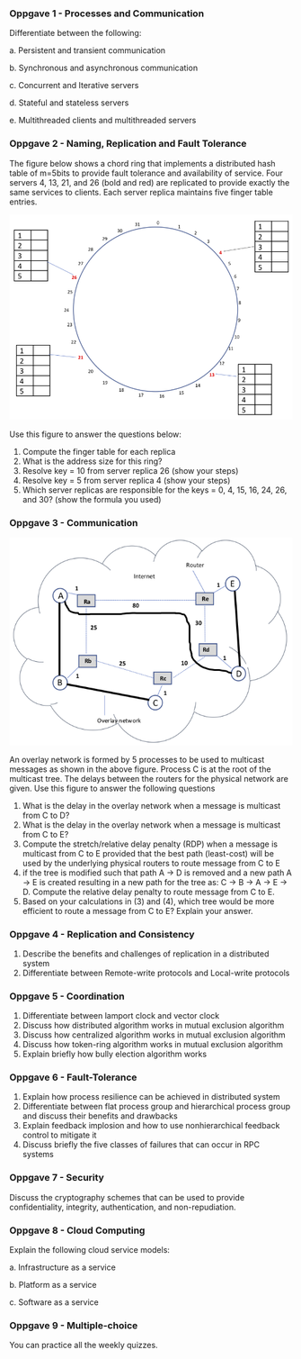 ### Oppgave 1 - Processes and Communication

Differentiate between the following:

a. Persistent and transient communication

b. Synchronous and asynchronous communication

c. Concurrent and Iterative servers

d. Stateful and stateless servers

e. Multithreaded clients and multithreaded servers

### Oppgave 2 - Naming, Replication and Fault Tolerance

The figure below shows a chord ring that implements a distributed hash table of m=5bits to provide fault tolerance and availability of service.
Four servers 4, 13, 21, and 26 (bold and red) are replicated to provide exactly the same services to clients.
Each server replica maintains five finger table entries.

![](assets/chord.png)

Use this figure to answer the questions below:

1. Compute the finger table for each replica
2. What is the address size for this ring?
3. Resolve key = 10 from server replica 26 (show your steps)
4. Resolve key = 5 from server replica 4 (show your steps)
5. Which server replicas are responsible for the keys = 0, 4, 15, 16, 24, 26, and 30? (show the formula you used)


### Oppgave 3 - Communication

![](assets/overlay.png)

An overlay network is formed by 5 processes to be used to multicast messages as shown in the above figure. Process C is at the root of the multicast tree.
The delays between the routers for the physical network are given. Use this figure to answer the following questions

1. What is the delay in the overlay network when a message is multicast from C to D?
2. What is the delay in the overlay network when a message is multicast from C to E?
3. Compute the stretch/relative delay penalty (RDP) when a message is multicast from C to E provided that
the best path (least-cost) will be used by the underlying physical routers to route message from C to E
4. if the tree is modified such that path A -> D is removed and a new path A -> E is created 
resulting in a new path for the tree as: C -> B -> A -> E -> D. Compute the relative delay penalty to route message from C to E.
5. Based on your calculations in (3) and (4), which tree would be more efficient to route a message from C to E? Explain your answer.

### Oppgave 4 - Replication and Consistency

1. Describe the benefits and challenges of replication in a distributed system
2. Differentiate between Remote-write protocols and Local-write protocols

### Oppgave 5 - Coordination

1. Differentiate between lamport clock and vector clock
2. Discuss how distributed algorithm works in mutual exclusion algorithm
3. Discuss how centralized algorithm works in mutual exclusion algorithm
4. Discuss how token-ring algorithm works in mutual exclusion algorithm
5. Explain briefly how bully election algorithm works


### Oppgave 6 - Fault-Tolerance

1. Explain how process resilience can be achieved in distributed system
2. Differentiate between flat process group and hierarchical process group and discuss their benefits and drawbacks
3. Explain feedback implosion and how to use nonhierarchical feedback control to mitigate it
4. Discuss briefly the five classes of failures that can occur in RPC systems

### Oppgave 7 - Security

Discuss the cryptography schemes that can be used to provide confidentiality, integrity, authentication, and non-repudiation.

### Oppgave 8 - Cloud Computing

Explain the following cloud service models:

a. Infrastructure as a service

b. Platform as a service

c. Software as a service

### Oppgave 9 - Multiple-choice

You can practice all the weekly quizzes. 
